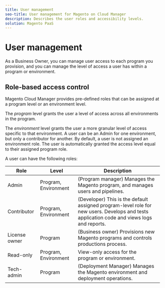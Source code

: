 ```yaml
---
title: User management
seo-title: User management for Magento on Cloud Manager
description: Describes the user roles and accessibility levels.
solution: Magento PaaS
---
```


# User management

As a Business Owner, you can manage user access to each program you provision, and you can manage the level of access a user has within a program or environment.

## Role-based access control

Magento Cloud Manager provides pre-defined roles that can be assigned at a program level or an environment level.

The _program_ level grants the user a level of access across all environments in the program.

The _environment_ level grants the user a more granular level of access specific to that environment. A user can be an Admin for one environment, but only a contributor for another. By default, a user is not assigned an environment role. The user is automatically granted the access level equal to their assigned program role.

A user can have the following roles:

| Role          | Level                | Description                                                                                                                                |
| ------------- | -------------------- | ------------------------------------------------------------------------------------------------------------------------------------------ |
| Admin         | Program, Environment | (Program manager) Manages the Magento program, and manages users and pipelines.                                                            |
| Contributor   | Program, Environment | (Developer) This is the default assigned program-level role for new users. Develops and tests application code and views logs and reports. |
| License owner | Program              | (Business owner) Provisions new Magento programs and controls productions process.                                                         |
| Read-only     | Program, Environment | View-only access for the program or environment.                                                                                           |
| Tech-admin    | Program              | (Deployment Manager) Manages the Magento environment and deployment operations.                                                            |

<!-- link definitions -->
